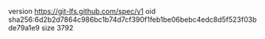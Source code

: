 version https://git-lfs.github.com/spec/v1
oid sha256:6d2b2d7864c986bc1b74d7cf390f1feb1be06bebc4edc8d5f523f03bde79a1e9
size 3792
